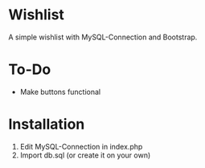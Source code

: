 # Wishlist
A simple wishlist with MySQL-Connection and Bootstrap.

# To-Do
* Make buttons functional

# Installation
1. Edit MySQL-Connection in index.php
2. Import db.sql (or create it on your own)
